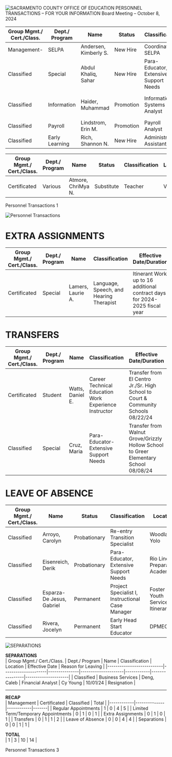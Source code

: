 <!-- Page 1 -->
![SACRAMENTO COUNTY OFFICE OF EDUCATION PERSONNEL TRANSACTIONS – FOR YOUR INFORMATION Board Meeting – October 8, 2024](https://via.placeholder.com/993x768.png?text=SACRAMENTO+COUNTY+OFFICE+OF+EDUCATION+PERSONNEL+TRANSACTIONS+%E2%80%93+FOR+YOUR+INFORMATION+Board+Meeting+%E2%80%93+October+8%2C+2024)

| Group Mgmt./ Cert./Class. | Dept./ Program | Name                     | Status     | Classification                          | Location                | Effective Date | Salary Placement |
|---------------------------|----------------|--------------------------|------------|----------------------------------------|-------------------------|----------------|------------------|
| Management-                | SELPA          | Andersen, Kimberly S.    | New Hire   | Coordinator, SELPA                     | DPMEC                   | 09/24/24       | MT-36            |
| Classified                 | Special        | Abdul Khaliq, Sahar     | New Hire   | Para-Educator, Extensive Support Needs | Galt High School        | 09/23/24       | CL-17-A          |
| Classified                 | Information     | Haider, Muhammad         | Promotion   | Information Systems Analyst             | Mather Spec. Serv. - Bunker | 09/11/24       | CL-50-A          |
| Classified                 | Payroll        | Lindstrom, Erin M.      | Promotion   | Payroll Analyst                        | Cy Young                | 09/23/24       | CL-32-A          |
| Classified                 | Early Learning | Rich, Shannon N.        | New Hire   | Administrative Assistant                | DPMEC                   | 09/23/24       | CL-29-A          |

| Group Mgmt./ Cert./Class. | Dept./ Program | Name                     | Status     | Classification                          | Location                | Effective Date/Duration |
|---------------------------|----------------|--------------------------|------------|----------------------------------------|-------------------------|-------------------------|
| Certificated              | Various        | Atmore, ChriMya N.      | Substitute  | Teacher                                | Various                 | 09/19/24                |

Personnel Transactions 1
<!-- Page 2 -->
![Personnel Transactions](https://via.placeholder.com/768x993.png?text=Personnel+Transactions)

# EXTRA ASSIGNMENTS

| Group Mgmt./ Cert./Class. | Dept./ Program | Name                  | Classification                             | Effective Date/Duration                               |
|----------------------------|----------------|-----------------------|-------------------------------------------|------------------------------------------------------|
| Certificated               | Special        | Lamers, Laurie A.    | Language, Speech, and Hearing Therapist   | Itinerant Work up to 16 additional contract days for 2024-2025 fiscal year |

# TRANSFERS

| Group Mgmt./ Cert./Class. | Dept./ Program | Name                  | Classification                             | Effective Date/Duration                               |
|----------------------------|----------------|-----------------------|-------------------------------------------|------------------------------------------------------|
| Certificated               | Student        | Watts, Daniel E.     | Career Technical Education Work Experience Instructor | Transfer from El Centro Jr./Sr. High School to Court & Community Schools 08/22/24 |
| Classified                 | Special        | Cruz, Maria           | Para-Educator- Extensive Support Needs    | Transfer from Walnut Grove/Grizzly Hollow School to Greer Elementary School 08/08/24 |

# LEAVE OF ABSENCE

| Group Mgmt./ Cert./Class. | Name                  | Status      | Classification                             | Location                     | Effective Date/Duration     |
|----------------------------|-----------------------|-------------|-------------------------------------------|------------------------------|------------------------------|
| Classified                 | Arroyo, Carolyn       | Probationary| Re-entry Transition Specialist             | Woodland-Yolo                | 09/03/24-09/06/24            |
| Classified                 | Eisenreich, Derik     | Probationary| Para-Educator, Extensive Support Needs    | Rio Linda Preparatory Academy | 10/01/24-10/04/24            |
| Classified                 | Esparza-De Jesus, Gabriel | Permanent  | Project Specialist I, Instructional Case Manager | Foster Youth Services Itinerant | 09/23/24-10/04/24            |
| Classified                 | Rivera, Jocelyn       | Permanent   | Early Head Start Educator                 | DPMEC                        | 09/09/24-11/08/24            |
<!-- Page 3 -->
![SEPARATIONS](https://via.placeholder.com/993x768.png?text=SEPARATIONS)

**SEPARATIONS**  
| Group Mgmt./ Cert./Class. | Dept./ Program      | Name          | Classification     | Location   | Effective Date | Reason for Leaving |
|---------------------------|---------------------|---------------|---------------------|------------|----------------|---------------------|
| Classified                 | Business Services    | Deng, Caleb   | Financial Analyst    | Cy Young   | 10/01/24       | Resignation          |

---

**RECAP**  
| Management | Certificated | Classified | Total |
|------------|--------------|------------|-------|
| Regular Appointments          | 1          | 0            | 4          | 5     |
| Limited Term/Temporary Appointments | 0          | 1            | 0          | 1     |
| Extra Assignments             | 0          | 1            | 0          | 1     |
| Transfers                     | 0          | 1            | 1          | 2     |
| Leave of Absence              | 0          | 0            | 4          | 4     |
| Separations                   | 0          | 0            | 1          | 1     |

**TOTAL**  
| 1 | 3 | 10 | 14 |

Personnel Transactions 3
